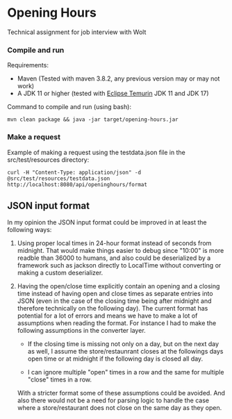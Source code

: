 Opening Hours
=========================================================================

Technical assignment for job interview with Wolt


### Compile and run

Requirements:

* Maven (Tested with maven 3.8.2, any previous version may or may not work)
* A JDK 11 or higher (tested with [Eclipse Temurin](https://adoptium.net/) JDK 11 and JDK 17)

Command to compile and run (using bash):

    mvn clean package && java -jar target/opening-hours.jar


### Make a request

Example of making a request using the testdata.json file in the src/test/resources directory:

    curl -H "Content-Type: application/json" -d @src/test/resources/testdata.json http://localhost:8080/api/openinghours/format


## JSON input format

In my opinion the JSON input format could be improved in at least the following ways:

1. Using proper local times in 24-hour format instead of seconds from midnight. That would make things easier to debug since "10:00" is
   more readble than 36000 to humans, and also could be deserialized by a framework such as jackson directly to LocalTime without converting
   or making a custom deserializer.

2. Having the open/close time explicitly contain an opening and a closing time instead of having open and close times as separate entries
   into JSON (even in the case of the closing time being after midnight and therefore technically on the following day). The current format
   has potential for a lot of errors and means we have to make a lot of assumptions when reading the format.
   For instance I had to make the following assumptions in the converter layer.

   * If the closing time is missing not only on a day, but on the next day as well, I assume the store/restaunrant closes at the followings
     days open time or at midnight if the following day is closed all day.

   * I can ignore multiple "open" times in a row and the same for multiple "close" times in a row.

   With a stricter format some of these assumptions could be avoided. And also there would not be a need for parsing logic to handle the case
   where a store/restaurant does not close on the same day as they open.
